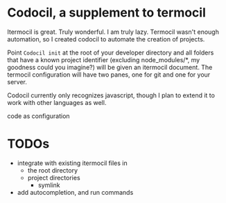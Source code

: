 # Codocil, a supplement to termocil

Itermocil is great. Truly wonderful. I am truly lazy. Termocil wasn't enough automation, so I created codocil to automate the creation of projects.

Point `Codocil init` at the root of your developer directory and all folders that have a known project identifier (excluding node_modules/\*, my goodness could you imagine?) will be given an itermocil document. The termocil configuration will have two panes, one for git and one for your server.

Codocil currently only recognizes javascript, though I plan to extend it to work with other languages as well.

code as configuration

# TODOs

- integrate with existing itermocil files in
  - the root directory
  - project directories
    - symlink
- add autocompletion, and run commands
